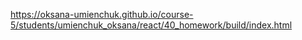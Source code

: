 https://oksana-umienchuk.github.io/course-5/students/umienchuk_oksana/react/40_homework/build/index.html
